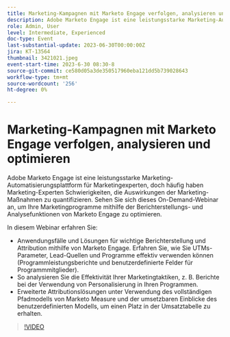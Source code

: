 ```yaml
---
title: Marketing-Kampagnen mit Marketo Engage verfolgen, analysieren und optimieren
description: Adobe Marketo Engage ist eine leistungsstarke Marketing-Automatisierungsplattform für Marketingexperten, doch häufig haben Marketing-Experten Schwierigkeiten, die Auswirkungen der Marketing-Maßnahmen zu quantifizieren. Sehen Sie sich dieses On-Demand-Webinar an, um Ihre Marketingprogramme mithilfe der Berichterstellungs- und Analysefunktionen von Marketo Engage zu optimieren. In diesem Webinar erfahren Sie mehr über die wichtigsten Anwendungsfälle und Lösungen für die Berichterstellung und Attribution mithilfe von Marketo Engage. Erfahren Sie, wie Sie UTMs-Parameter, Lead-Quellen und Programme effektiv verwenden können (Programmleistungsberichte und benutzerdefinierte Felder für Programmmitglieder).  So analysieren Sie die Effektivität Ihrer Marketingtaktiken, z. B. Berichte bei der Verwendung von Personalisierung in Ihren Programmen.   Erweiterte Attributionslösungen unter Verwendung des vollständigen Pfadmodells von Marketo Measure und der umsetzbaren Einblicke des benutzerdefinierten Modells, um einen Platz in der Umsatztabelle zu erhalten.
role: Admin, User
level: Intermediate, Experienced
doc-type: Event
last-substantial-update: 2023-06-30T00:00:00Z
jira: KT-13564
thumbnail: 3421021.jpeg
event-start-time: 2023-6-30 08:30-8
source-git-commit: ce580d05a3de350517960eba121dd5b739028643
workflow-type: tm+mt
source-wordcount: '256'
ht-degree: 0%

---
```



# Marketing-Kampagnen mit Marketo Engage verfolgen, analysieren und optimieren

Adobe Marketo Engage ist eine leistungsstarke Marketing-Automatisierungsplattform für Marketingexperten, doch häufig haben Marketing-Experten Schwierigkeiten, die Auswirkungen der Marketing-Maßnahmen zu quantifizieren. Sehen Sie sich dieses On-Demand-Webinar an, um Ihre Marketingprogramme mithilfe der Berichterstellungs- und Analysefunktionen von Marketo Engage zu optimieren.

In diesem Webinar erfahren Sie:

* Anwendungsfälle und Lösungen für wichtige Berichterstellung und Attribution mithilfe von Marketo Engage. Erfahren Sie, wie Sie UTMs-Parameter, Lead-Quellen und Programme effektiv verwenden können (Programmleistungsberichte und benutzerdefinierte Felder für Programmmitglieder).
* So analysieren Sie die Effektivität Ihrer Marketingtaktiken, z. B. Berichte bei der Verwendung von Personalisierung in Ihren Programmen.
* Erweiterte Attributionslösungen unter Verwendung des vollständigen Pfadmodells von Marketo Measure und der umsetzbaren Einblicke des benutzerdefinierten Modells, um einen Platz in der Umsatztabelle zu erhalten.

>[!VIDEO](https://video.tv.adobe.com/v/3421021/?learn=on)